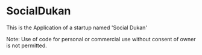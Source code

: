# SocialDukan
This is the Application of a startup named 'Social Dukan'

Note:
Use of code for personal or commercial use without consent of owner is not permitted.
